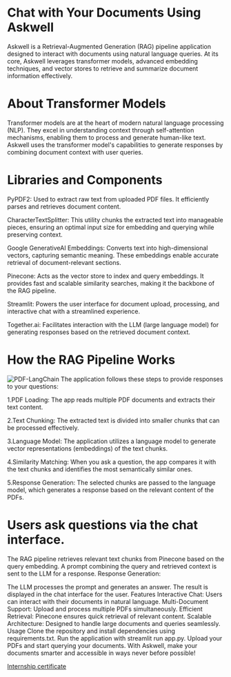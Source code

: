 # Chat with Your Documents Using Askwell
Askwell is a Retrieval-Augmented Generation (RAG) pipeline application designed to interact with documents using natural language queries. At its core, Askwell leverages transformer models, advanced embedding techniques, and vector stores to retrieve and summarize document information effectively.

# About Transformer Models
Transformer models are at the heart of modern natural language processing (NLP). They excel in understanding context through self-attention mechanisms, enabling them to process and generate human-like text. Askwell uses the transformer model's capabilities to generate responses by combining document context with user queries.

# Libraries and Components
PyPDF2: Used to extract raw text from uploaded PDF files. It efficiently parses and retrieves document content.

CharacterTextSplitter: This utility chunks the extracted text into manageable pieces, ensuring an optimal input size for embedding and querying while preserving context.

Google GenerativeAI Embeddings: Converts text into high-dimensional vectors, capturing semantic meaning. These embeddings enable accurate retrieval of document-relevant sections.

Pinecone: Acts as the vector store to index and query embeddings. It provides fast and scalable similarity searches, making it the backbone of the RAG pipeline.

Streamlit: Powers the user interface for document upload, processing, and interactive chat with a streamlined experience.

Together.ai: Facilitates interaction with the LLM (large language model) for generating responses based on the retrieved document context.

# How the RAG Pipeline Works
![PDF-LangChain](https://github.com/user-attachments/assets/72dbd425-6025-4025-9254-7ead3e4e73da)
The application follows these steps to provide responses to your questions:

 1.PDF Loading: The app reads multiple PDF documents and extracts their text content.

 2.Text Chunking: The extracted text is divided into smaller chunks that can be processed effectively.

 3.Language Model: The application utilizes a language model to generate vector representations (embeddings) of the text chunks.

 4.Similarity Matching: When you ask a question, the app compares it with the text chunks and identifies the most semantically similar ones.

 5.Response Generation: The selected chunks are passed to the language model, which generates a response based on the relevant content of the PDFs.

# Users ask questions via the chat interface.
The RAG pipeline retrieves relevant text chunks from Pinecone based on the query embedding.
A prompt combining the query and retrieved context is sent to the LLM for a response.
Response Generation:

The LLM processes the prompt and generates an answer.
The result is displayed in the chat interface for the user.
Features
Interactive Chat: Users can interact with their documents in natural language.
Multi-Document Support: Upload and process multiple PDFs simultaneously.
Efficient Retrieval: Pinecone ensures quick retrieval of relevant content.
Scalable Architecture: Designed to handle large documents and queries seamlessly.
Usage
Clone the repository and install dependencies using requirements.txt.
Run the application with streamlit run app.py.
Upload your PDFs and start querying your documents.
With Askwell, make your documents smarter and accessible in ways never before possible!

[Internship certificate](infosysSbintern.pdf)

